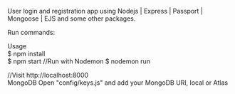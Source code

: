 User login and registration app using Nodejs | Express | Passport | Mongoose | EJS and some other packages.

Run commands:

Usage                                                                                                                                                            
$ npm install                                                                                                                            
$ npm start
//Run with Nodemon
$ nodemon run

//Visit http://localhost:8000                                                                              
MongoDB
Open "config/keys.js" and add your MongoDB URI, local or Atlas
